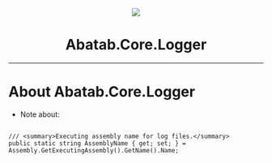 <!-- This documentation is incomplete. -->

<div align="center">

![](_attachments/Logo/AbatabDocumentationProjectLogo.png)
	<h1>
		Abatab.Core.Logger
	</h1>
</div>

***

# About Abatab.Core.Logger

- Note about:
```

/// <summary>Executing assembly name for log files.</summary>
public static string AssemblyName { get; set; } = Assembly.GetExecutingAssembly().GetName().Name;
```